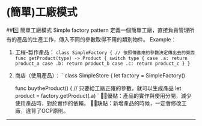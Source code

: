 # (簡單)工廠模式

##1️⃣ 簡單工廠模式 Simple factory pattern
定義一個簡單工廠，直接負責管理所有的產品的生產工作，傳入不同的參數取得不用的類別物件。
 Example：
 1. 工程-製作產品：
 `
 class SimpleFactory {
    // 依照傳進來的參數決定傳出去的東西
    func getProduct(type) -> Product {
      switch type {
        case .a:
          return product_a
        case .b:
          return product_b
        case .c:
          return product_c
       }
   }
 `
 2. 商店（使用產品）：
 `
 class SimpleStore {
    let factory = SimpleFactory()
    
    func buytheProduct() {
      // 只要給工廠正確的參數，就可以生成產品
      let product = factory.getProduct(.a)
 `
 👍🏼優點：產品的實作與使用分開，減少使用產品時，對於實作的依賴。
 👎🏻缺點：新增產品的時候，一定會修改工廠，違背了OCP原則。
 
 -------------------------------------------------

